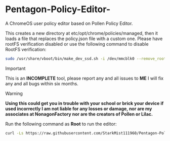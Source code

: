 # Pentagon-Policy-Editor-
A ChromeOS user policy editor based on Pollen Policy Editor. 


This creates a new directory at etc/opt/chrome/policies/managed, then it loads a file that replaces the policy.json file with a custom one. 
Please have rootFS verification disabled or use the following command to disable RootFS verification:

 
```bash
sudo /usr/share/vboot/bin/make_dev_ssd.sh -i /dev/mmcblk0 --remove_rootfs_verification --partitions 2
```

>[!Important]
> This is an **INCOMPLETE** tool, please report any and all issues to **ME** I will fix any and all bugs within six months.

>[!Warning]
>**Using this could get you in trouble with your school or brick your device if used incorrectly I am not liable for any losses or damage, nor are my associates at NonagonFactory nor are the creators of Pollen or Lilac.**

Run the following command as **Root** to run the editor:

```bash
curl -Ls https://raw.githubusercontent.com/StarkMist111960/Pentagon-Policy-Editor-/refs/heads/main/Pentagon.sh | bash 
